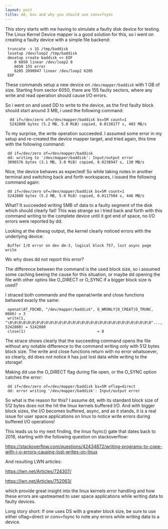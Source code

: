 ```yaml
---
layout: post
title: dd, bs= and why you should use conv=fsync
---
```


This story starts with me having to simulate a faulty disk device for testing.
The Linux Kernel Device mapper is a good solution for this, so i went on
creating a faulty device with a simple file backend:

```
 truncate -s 1G /tmp/baddisk
 losetup /dev/loop2 /tmp/baddisk
 dmsetup create baddisk << EOF
    0 6050 linear /dev/loop2 0
    6050 155 error
    6205 2090947 linear /dev/loop2 6205 
 EOF
```

These commands setup a new device on `/dev/mapper/baddisk` with 1 GB of size.
Starting from sector 6050, there are 155 faulty sectors, where any write and
read operation should cause I/O errors.

So i went on and used DD to write to the device, as the first faulty block
should start around 3 MB, i used the following command:

```
  dd if=/dev/zero of=/dev/mapper/baddisk bs=5M count=1
  5242880 bytes (5.2 MB, 5.0 MiB) copied, 0.0130177 s, 403 MB/s
```

To my surprise, the write operation succeeded. I assumed some error in my setup
and re-created the device mapper target, and tried again, this time with the
following command:

```
 dd if=/dev/zero of=/dev/mapper/baddisk
 dd: writing to '/dev/mapper/baddisk': Input/output error
 3096576 bytes (3.1 MB, 3.0 MiB) copied, 0.0238947 s, 130 MB/s
```

Nice, the device behaves as expected! So while taking notes in another terminal
and switching back and forth workspaces, i issued the following command again:

```
 dd if=/dev/zero of=/dev/mapper/baddisk bs=5M count=1
 5242880 bytes (5.2 MB, 5.0 MiB) copied, 0.0117504 s, 446 MB/s
```

What? It succeeded writing 5MB of data to a faulty segment of the disk which
should clearly fail! This was strange so i tried back and forth with this
command writing to the complete device until it got end of space, no I/O errors
were reported by dd.

Looking at the dmesg output, the kernel clearly noticed errors with the
underlying device:

```
 Buffer I/O error on dev dm-3, logical block 757, lost async page write
```
Wo why does dd not report this error?

The difference between the command is the used block size, so i assumed some
caching beeing the cause for this situation, or maybe dd opening the file with
other optins like O_DIRECT or O_SYNC if a bigger block size is used?

I straced both commands and the openat/write and close functions behaved
exacly the same:

```
 openat(AT_FDCWD, "/dev/mapper/baddisk", O_WRONLY|O_CREAT|O_TRUNC, 0666) = 3
 write(1, "\0\0\0\0\0\0\0\0\0\0\0\0\0\0\0\0\0\0\0\0\0\0\0\0\0\0\0\0\0\0\0\0"..., 5242880) = 5242880
 close(1)                                = 0
```

The strace shows clearly that the succeeding command opens the file without any
notable difference to the command writing only with 512 bytes block size.  The
write and close functions return with no error whatsoever, so clearly, dd does
not notice it has just lost data while writing to the storage!

Making dd use the O_DIRECT flag during file open, or the O_SYNC option catches
the error:

```
 dd if=/dev/zero of=/dev/mapper/baddisk bs=5M oflag=direct
 dd: error writing '/dev/mapper/baddisk': Input/output error
```

So what is the reason for this? I assume dd, with its standard block size of
512 bytes does not the hit the linux kernels buffered I/O. And with bigger
block sizes, the I/O becomes buffered, async, and as it stands, it is a real
issue for user space applications on linux to notice write errors during
buffered I/O operations!

This leads us to my next finding, the linux fsync() gate that
dates back to 2018, starting with the following question on
stackoverflow:

 https://stackoverflow.com/questions/42434872/writing-programs-to-cope-with-i-o-errors-causing-lost-writes-on-linux
 
And resulting LWN articles:

 https://lwn.net/Articles/724307/
 
 https://lwn.net/Articles/752063/

which provide great insight into the linux kernels error handling and how these
errors are upstreamed to user space applications while writing data to faulty
devices.
 
Long story short: If one uses DS with a greater block size, be sure to use
either oflag=direct or conv=fsync to note any errors while writing data to a
device.
